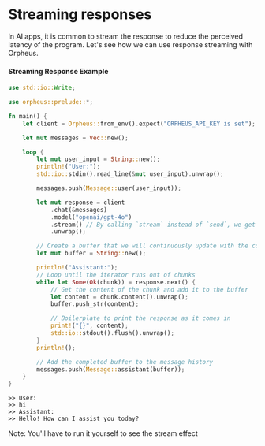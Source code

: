 # Streaming responses

In AI apps, it is common to stream the response to reduce the perceived latency of the program. Let's see how we can use response streaming with Orpheus.

#### Streaming Response Example

```rust
use std::io::Write;

use orpheus::prelude::*;

fn main() {
    let client = Orpheus::from_env().expect("ORPHEUS_API_KEY is set");

    let mut messages = Vec::new();

    loop {
        let mut user_input = String::new();
        println!("User:");
        std::io::stdin().read_line(&mut user_input).unwrap();

        messages.push(Message::user(user_input));

        let mut response = client
            .chat(&messages)
            .model("openai/gpt-4o")
            .stream() // By calling `stream` instead of `send`, we get an iterable over the response chunks
            .unwrap();

        // Create a buffer that we will continuously update with the content of each chunk
        let mut buffer = String::new();

        println!("Assistant:");
        // Loop until the iterator runs out of chunks
        while let Some(Ok(chunk)) = response.next() {
            // Get the content of the chunk and add it to the buffer
            let content = chunk.content().unwrap();
            buffer.push_str(content);

            // Boilerplate to print the response as it comes in
            print!("{}", content);
            std::io::stdout().flush().unwrap();
        }
        println!();

        // Add the completed buffer to the message history
        messages.push(Message::assistant(buffer));
    }
}
```

```
>> User:
>> hi
>> Assistant:
>> Hello! How can I assist you today?
```

Note: You'll have to run it yourself to see the stream effect

